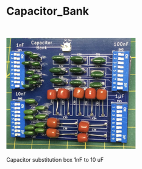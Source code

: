# Capacitor_Bank
<br><br>![PCB](Assembled_PCB.jpg)<BR><BR>
Capacitor substitution box  1nF to 10 uF
